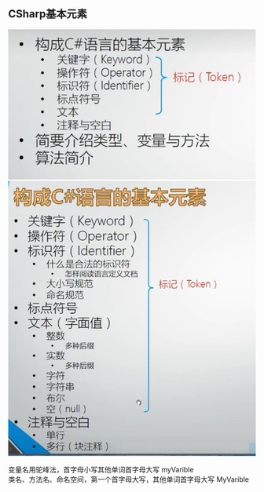 ## CSharp基本元素
![](image/CSahrp基本元素.png)
![](image/CSharp基本元素1.png)

变量名用驼峰法，首字母小写其他单词首字母大写 myVarible  
类名、方法名、命名空间，第一个首字母大写，其他单词首字母大写 MyVarible